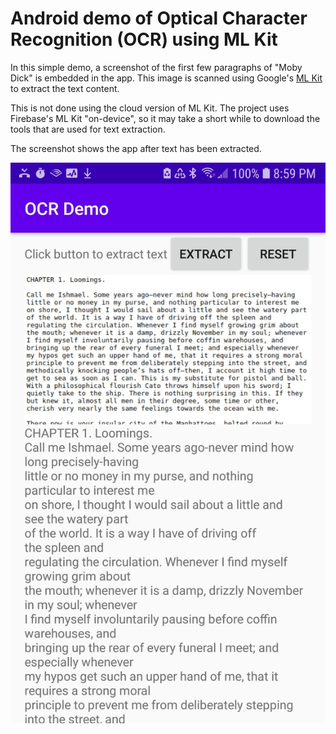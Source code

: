 # Android demo of Optical Character Recognition (OCR) using ML Kit

In this simple demo, a screenshot of the first few paragraphs of "Moby Dick" is embedded in the app. This image is scanned using Google's [ML Kit](https://developers.google.com/ml-kit) to extract the text content.

This is not done using the cloud version of ML Kit. The project uses Firebase's ML Kit "on-device", so it may take a short while to download the tools that are used for text extraction.

The screenshot shows the app after text has been extracted.

![Text extracted](https://github.com/fullStackOasis/android-ml-kit-on-device-ocr-demo/raw/master/android_ml_kit_ocr_demo.png)
